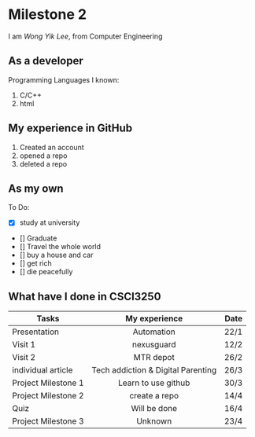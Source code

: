# Milestone 2
I am _Wong Yik Lee_, from Computer Engineering

## As a developer
Programming Languages I known:
1. C/C++
2. html

## My experience in GitHub
1. Created an account
2. opened a repo
3. deleted a repo

## As my own
To Do:
- [x] study at university
- [] Graduate
- [] Travel the whole world
- [] buy a house and car
- [] get rich
- [] die peacefully

## What have I done in CSCI3250
| Tasks         | My experience | Date  |
| ------------- |:-------------:| -----:|
| Presentation | Automation | 22/1 |
| Visit 1       | nexusguard | 12/2 |
| Visit 2       | MTR depot      |   26/2 |
| individual article | Tech addiction & Digital Parenting  |    26/3 |
| Project Milestone 1 | Learn to use github | 30/3 |
| Project Milestone 2 | create a repo | 14/4 |
| Quiz | Will be done | 16/4 |
| Project Milestone 3 | Unknown | 23/4|
